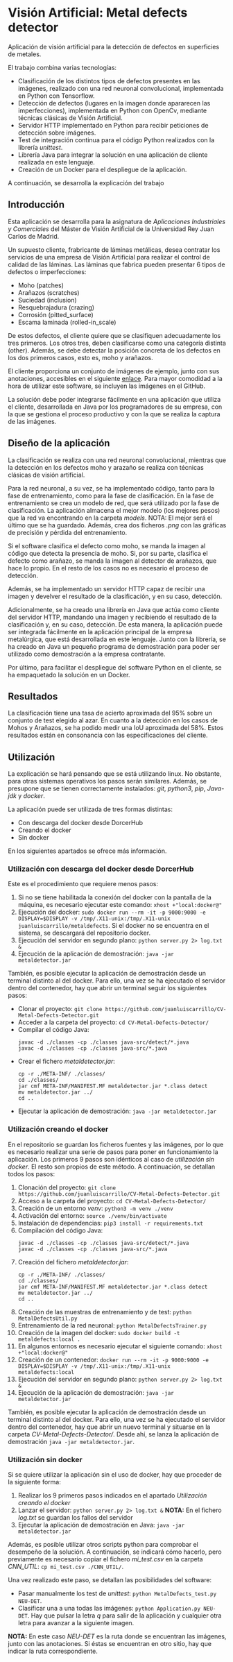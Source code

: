 # Visión Artificial: Metal defects detector 

Aplicación de visión artificial para la detección de defectos en superficies de metales.

El trabajo combina varias tecnologías:
- Clasificación de los distintos tipos de defectos presentes en las imágenes, realizado con una red neuronal convolucional, implementada en Python con Tensorflow.
- Detección de defectos (lugares en la imagen donde apararecen las imperfecciones), implementada en Python con OpenCv, mediante técnicas clásicas de Visión Artificial.
- Servidor HTTP implementado en Python para recibir peticiones de detección sobre imágenes.
- Test de integración continua para el código Python realizados con la librería *unittest*.
- Librería Java para integrar la solución en una aplicación de cliente realizada en este lenguaje.
- Creación de un Docker para el despliegue de la aplicación.

A continuación, se desarrolla la explicación del trabajo

## Introducción

Esta aplicación se desarrolla para la asignatura de *Aplicaciones Industriales y Comerciales* del Máster de Visión Artificial de la Universidad Rey Juan Carlos de Madrid. 

Un supuesto cliente, frabricante de láminas metálicas, desea contratar los servicios de una empresa de Visión Artificial para realizar el control de calidad de las láminas. Las láminas que fabrica pueden presentar 6 tipos de defectos o imperfecciones:
- Moho (patches) 
- Arañazos (scratches) 
- Suciedad (inclusion) 
- Resquebrajadura (crazing)
- Corrosión (pitted_surface)
- Escama laminada (rolled-in_scale)

De estos defectos, el cliente quiere que se clasifiquen adecuadamente los tres primeros. Los otros tres, deben clasificarse como una categoría distinta (other). Además, se debe detectar la posición concreta de los defectos en los dos primeros casos, esto es, moho y arañazos.

El cliente proporciona un conjunto de imágenes de ejemplo, junto con sus anotaciones, accesibles en el siguiente [enlace](https://www.kaggle.com/kaustubhdikshit/neu-surface-defect-database). Para mayor comodidad a la hora de utilizar este software, se incluyen las imágenes en el GitHub.

La solución debe poder integrarse fácilmente en una aplicación que utiliza el cliente, desarrollada en Java por los programadores de su empresa, con la que se gestiona el proceso productivo y con la que se realiza la captura de las imágenes.

## Diseño de la aplicación

La clasificación se realiza con una red neuronal convolucional, mientras que la detección en los defectos moho y arazaño se realiza con técnicas clásicas de visión artificial. 

Para la red neuronal, a su vez, se ha implementado código, tanto para la fase de entrenamiento, como para la fase de clasificación. En la fase de entrenamiento se crea un modelo de red, que será utilizado por la fase de clasificación. La aplicación almacena el mejor modelo (los mejores pesos) que la red va encontrando en la carpeta *models*. NOTA: El mejor será el último que se ha guardado. Además, crea dos ficheros *.png* con las gráficas de precisión y pérdida del entrenamiento.

Si el software clasifica el defecto como moho, se manda la imagen al código que detecta la presencia de moho. Si, por su parte, clasifica el defecto como arañazo, se manda la imagen al detector de arañazos, que hace lo propio. En el resto de los casos no es necesario el proceso de detección.

Además, se ha implementado un servidor HTTP capaz de recibir una imagen y develver el resultado de la clasificación, y en su caso, detección. 

Adicionalmente, se ha creado una librería en Java que actúa como cliente del servidor HTTP, mandando una imagen y recibiendo el resultado de la clasificación y, en su caso, detección. De esta manera, la aplicación puede ser integrada fácilmente en la aplicación principal de la empresa metalúrgica, que está desarrollada en este lenguaje. Junto con la librería, se ha creado en Java un pequeño programa de demostración para poder ser utilizado como demostración a la empresa contratante.

Por último, para facilitar el despliegue del software Python en el cliente, se ha empaquetado la solución en un Docker.


## Resultados

La clasificación tiene una tasa de acierto aproximada del 95% sobre un conjunto de test elegido al azar. En cuanto a la detección en los casos de Mohos y Arañazos, se ha podido medir una IoU aproximada del 58%. Estos resultados están en consonancia con las especificaciones del cliente.

## Utilización

La explicación se hará pensando que se está utilizando linux. No obstante, para otras sistemas operativos los pasos serán similares. Además, se presupone que se tienen correctamente instalados: *git*, *python3*, *pip*, *Java-jdk* y *docker*.

La aplicación puede ser utilizada de tres formas distintas:
- Con descarga del docker desde DorcerHub
- Creando el docker 
- Sin docker

En los siguientes apartados se ofrece más información.

### Utilización con descarga del docker desde DorcerHub

Este es el procedimiento que requiere menos pasos:

1. Si no se tiene habilitada la conexión del docker con la pantalla de la máquina, es necesario ejecutar este comando: `xhost +"local:docker@"`
2. Ejecución del docker: `sudo docker run --rm -it -p 9000:9000 -e DISPLAY=$DISPLAY -v /tmp/.X11-unix:/tmp/.X11-unix juanluiscarrillo/metaldefects`. Si el docker no se encuentra en el sistema, se descargará del repositorio docker.
3. Ejecución del servidor en segundo plano: `python server.py 2> log.txt &`
4. Ejecución de la aplicación de demostración: `java -jar metaldetector.jar`

También, es posible ejecutar la aplicación de demostración desde un terminal distinto al del docker. Para ello, una vez se ha ejecutado el servidor dentro del contenedor, hay que abrir un terminal seguir los siguientes pasos:
- Clonar el proyecto: `git clone https://github.com/juanluiscarrillo/CV-Metal-Defects-Detector.git`
- Acceder a la carpeta del proyecto: `cd CV-Metal-Defects-Detector/`
- Compilar el código Java: 
    ```
    javac -d ./classes -cp ./classes java-src/detect/*.java
    javac -d ./classes -cp ./classes java-src/*.java
    ```
- Crear el fichero *metaldetector.jar*:
    ```
    cp -r ./META-INF/ ./classes/
    cd ./classes/
    jar cmf META-INF/MANIFEST.MF metaldetector.jar *.class detect
    mv metaldetector.jar ../
    cd ..
    ```
- Ejecutar la aplicación de demostración: `java -jar metaldetector.jar`


### Utilización creando el docker

En el repositorio se guardan los ficheros fuentes y las imágenes, por lo que es necesario realizar una serie de pasos para poner en funcionamiento la aplicación. Los primeros 9 pasos son idénticos al caso de *utilización sin docker*. El resto son propios de este método. A continuación, se detallan todos los pasos:
1. Clonación del proyecto: `git clone https://github.com/juanluiscarrillo/CV-Metal-Defects-Detector.git`
2. Acceso a la carpeta del proyecto: `cd CV-Metal-Defects-Detector/`
3. Creación de un entorno *venv*: `python3 -m venv ./venv`
4. Activación del entorno: `source ./venv/bin/activate`
5. Instalación de dependencias: `pip3 install -r requirements.txt` 
6. Compilación del código Java: 
    ```
    javac -d ./classes -cp ./classes java-src/detect/*.java
    javac -d ./classes -cp ./classes java-src/*.java
    ```
7. Creación del fichero *metaldetector.jar*:
    ```
    cp -r ./META-INF/ ./classes/
    cd ./classes/
    jar cmf META-INF/MANIFEST.MF metaldetector.jar *.class detect
    mv metaldetector.jar ../
    cd ..
    ```
8. Creación de las muestras de entrenamiento y de test: `python MetalDefectsUtil.py`
9. Entrenamiento de la red neuronal: `python MetalDefectsTrainer.py`
10. Creación de la imagen del docker: `sudo docker build -t metaldefects:local .`
11. En algunos entornos es necesario ejecutar el siguiente comando: `xhost +"local:docker@"`
12. Creación de un contenedor: `docker run --rm -it -p 9000:9000 -e DISPLAY=$DISPLAY -v /tmp/.X11-unix:/tmp/.X11-unix metaldefects:local`
13. Ejecución del servidor en segundo plano: `python server.py 2> log.txt &`
14. Ejecución de la aplicación de demostración: `java -jar metaldetector.jar`

También, es posible ejecutar la aplicación de demostración desde un terminal distinto al del docker. Para ello, una vez se ha ejecutado el servidor dentro del contenedor, hay que abrir un nuevo terminal y situarse en la carpeta *CV-Metal-Defects-Detector/*. Desde ahí, se lanza la aplicación de demostración `java -jar metaldetector.jar`.




### Utilización sin docker

Si se quiere utilizar la aplicación sin el uso de docker, hay que proceder de la siguiente forma:
1. Realizar los 9 primeros pasos indicados en el apartado *Utilización creando el docker*
2. Lanzar el servidor: `python server.py 2> log.txt &` **NOTA:** En el fichero *log.txt* se guardan los fallos del servidor
3. Ejecutar la aplicación de demostración en Java: `java -jar metaldetector.jar`

Además, es posible utilizar otros scripts python para comprobar el desempeño de la solución. A continuación, se indicará cómo hacerlo, pero previamente es necesario copiar el fichero *mi_test.csv* en la carpeta *CNN_UTIL*: `cp mi_test.csv ./CNN_UTIL/`.

Una vez realizado este paso, se detallan las posibilidades del software:
- Pasar manualmente los test de *unittest*: `python MetalDefects_test.py NEU-DET`. 
- Clasificar una a una todas las imágenes: `python Application.py NEU-DET`. Hay que pulsar la letra *q* para salir de la aplicación y cualquier otra letra para avanzar a la siguiente imagen.

**NOTA:** En este caso *NEU-DET* es la ruta donde se encuentran las imágenes, junto con las anotaciones. Si éstas se encuentran en otro sitio, hay que indicar la ruta correspondiente.
